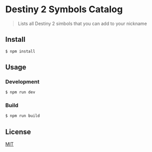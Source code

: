 # Destiny 2 Symbols Catalog

> Lists all Destiny 2 simbols that you can add to your nickname

## Install

```bash
$ npm install
```

## Usage

### Development

```bash
$ npm run dev
```

### Build

```bash
$ npm run build
```

## License

[MIT](https://preco.mit-license.org/)
